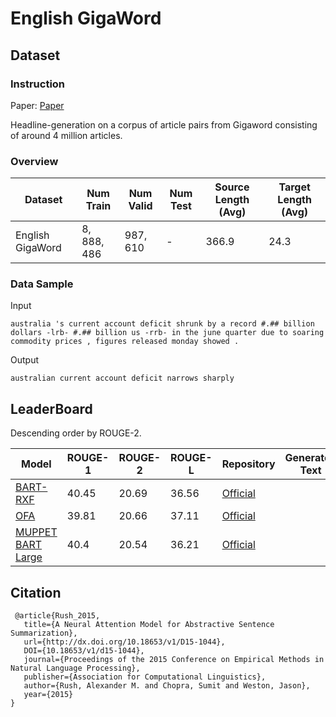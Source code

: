 # English GigaWord

## Dataset

### Instruction

Paper: [Paper](http://dx.doi.org/10.18653/v1/D15-1044)

Headline-generation on a corpus of article pairs from Gigaword consisting of around 4 million articles.

### Overview

| Dataset          | Num Train   | Num Valid | Num Test | Source Length (Avg) | Target Length (Avg) |
| ---------------- | ----------- | --------- | -------- | ------------------- | ------------------- |
| English GigaWord | $8,888,486$ | $987,610$ | -        | $366.9$             | $24.3$              |

### Data Sample

Input

```
australia 's current account deficit shrunk by a record #.## billion dollars -lrb- #.## billion us -rrb- in the june quarter due to soaring commodity prices , figures released monday showed .
```

Output

```
australian current account deficit narrows sharply
```

## LeaderBoard

Descending order by ROUGE-2.

| Model                                                       | ROUGE-1 | ROUGE-2 | ROUGE-L | Repository                                                   | Generated Text |
| ----------------------------------------------------------- | ------- | ------- | ------- | ------------------------------------------------------------ | -------------- |
| [BART-RXF](https://arxiv.org/pdf/2008.03156v1.pdf)          | $40.45$ | $20.69$ | $36.56$ | [Official](https://github.com/facebookresearch/fairseq/tree/main/examples/rxf) |                |
| [OFA](https://arxiv.org/pdf/2202.03052v2.pdf)               | $39.81$ | $20.66$ | $37.11$ | [Official](https://github.com/ofa-sys/ofa)                   |                |
| [MUPPET BART Large](https://arxiv.org/pdf/2101.11038v1.pdf) | $40.4$  | $20.54$ | $36.21$ | [Official](https://huggingface.co/facebook/muppet-roberta-large) |                |

## Citation

```
 @article{Rush_2015,
   title={A Neural Attention Model for Abstractive Sentence Summarization},
   url={http://dx.doi.org/10.18653/v1/D15-1044},
   DOI={10.18653/v1/d15-1044},
   journal={Proceedings of the 2015 Conference on Empirical Methods in Natural Language Processing},
   publisher={Association for Computational Linguistics},
   author={Rush, Alexander M. and Chopra, Sumit and Weston, Jason},
   year={2015}
}
```